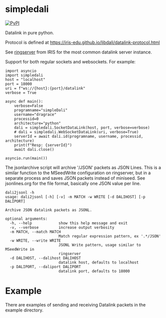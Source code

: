 # simpledali

[![PyPI](https://img.shields.io/pypi/v/simpledali)](https://pypi.org/project/simpledali/)

Datalink in pure python.

Protocol is defined at
https://iris-edu.github.io/libdali/datalink-protocol.html

See [ringserver](https://github.com/iris-edu/ringserver) from IRIS
for the most common datalink server instance.

Support for both regular sockets and websockets. For example:

```
import asyncio
import simpledali
host = "localhost"
port = 18000
uri = f"ws://{host}:{port}/datalink"
verbose = True

async def main():
    verbose=False
    programname="simpleDali"
    username="dragrace"
    processid=0
    architecture="python"
    dali = simpledali.SocketDataLink(host, port, verbose=verbose)
    # dali = simpledali.WebSocketDataLink(uri, verbose=True)
    serverId = await dali.id(programname, username, processid, architecture)
    print(f"Resp: {serverId}")
    await dali.close()

asyncio.run(main())
```

The jsonlarchive script will archive '/JSON' packets as JSON Lines. This is a similar function to the MSeedWrite configuration on ringserver, but in a separate process and saves JSON packets instead of miniseed. See jsonlines.org for the file format, basically one JSON
value per line.

```
dali2jsonl -h
usage: dali2jsonl [-h] [-v] -m MATCH -w WRITE [-d DALIHOST] [-p DALIPORT]

Archive JSON datalink packets as JSONL.

optional arguments:
  -h, --help            show this help message and exit
  -v, --verbose         increase output verbosity
  -m MATCH, --match MATCH
                        Match regular expression pattern, ex '.*/JSON'
  -w WRITE, --write WRITE
                        JSONL Write pattern, usage similar to MSeedWrite in
                        ringserver
  -d DALIHOST, --dalihost DALIHOST
                        datalink host, defaults to localhost
  -p DALIPORT, --daliport DALIPORT
                        datalink port, defaults to 18000
```

# Example

There are examples of sending and receiving Datalink packets in the example directory.
